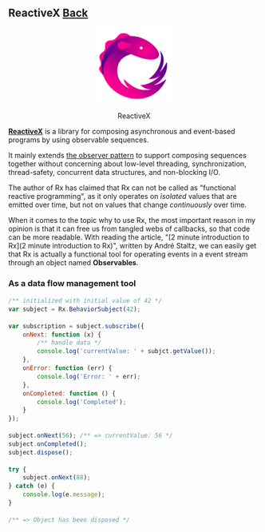 ## ReactiveX [Back](./../Framework.md)

<p align="center">
    <img src="./logo.png" />
</p>
<p align="center">
    ReactiveX
</p>

[**ReactiveX**](http://reactivex.io/) is a library for composing asynchronous and event-based programs by using observable sequences.

It mainly extends [the observer pattern](http://en.wikipedia.org/wiki/Observer_pattern) to support composing sequences together without concerning about low-level threading, synchronization, thread-safety, concurrent data structures, and non-blocking I/O.

The author of Rx has claimed that Rx can not be called as "functional reactive programming", as it only operates on *isolated* values that are emitted over time, but not on values that change *continuously* over time.

When it comes to the topic why to use Rx, the most important reason in my opinion is that it can free us from tangled webs of callbacks, so that code can be more readable. With reading the article, "[2 minute introduction to Rx](2 minute introduction to Rx)", written by André Staltz, we can easily get that Rx is actually a functional tool for operating events in a event stream through an object named **Observables**.

### As a data flow management tool

```js
/** initialized with initial value of 42 */
var subject = Rx.BehaviorSubject(42);

var subscription = subject.subscribe({
    onNext: function (x) {
        /** handle data */
        console.log('currentValue: ' + subjct.getValue());
    },
    onError: function (err) {
        console.log('Error: ' + err);
    },
    onCompleted: function () {
        console.log('Completed');
    }
});

subject.onNext(56); /** => currentValue: 56 */
subject.onCompleted();
subject.dispose();

try {
    subject.onNext(88);
} catch (e) {
    console.log(e.message);
}

/** => Object has been disposed */
```